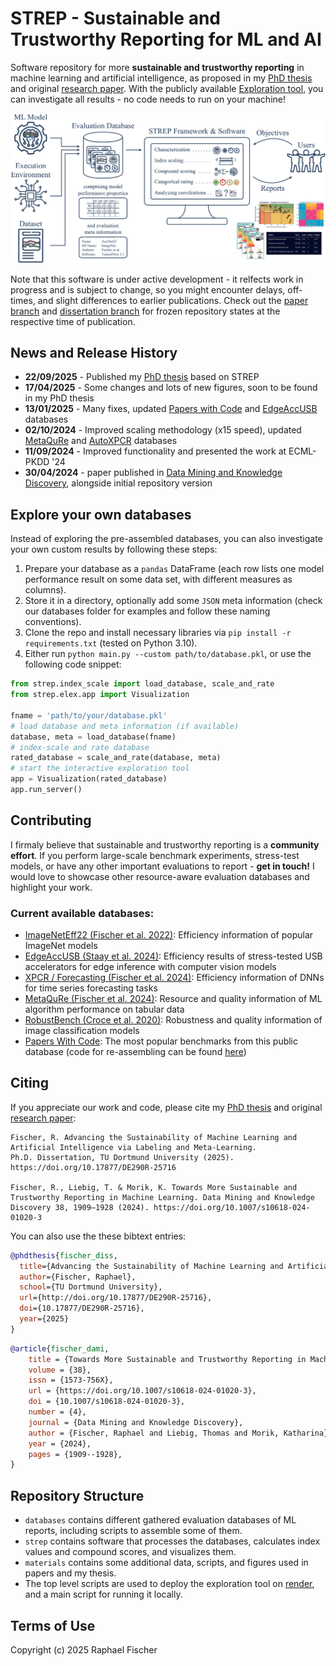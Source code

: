 # STREP - Sustainable and Trustworthy Reporting for ML and AI

Software repository for more **sustainable and trustworthy reporting** in machine learning and artificial intelligence, as proposed in my [PhD thesis](https://doi.org/10.17877/DE290R-25716) and original [research paper](https://doi.org/10.1007/s10618-024-01020-3). With the publicly available [Exploration tool](https://strep.onrender.com), you can investigate all results - no code needs to run on your machine!

![Framework Overview](./materials/dissertation/figures/manual/ch3_framework.png)

Note that this software is under active development - it relfects work in progress and is subject to change, so you might encounter delays, off-times, and slight differences to earlier publications. Check out the [paper branch](https://github.com/raphischer/strep/tree/paper) and [dissertation branch](https://github.com/raphischer/strep/tree/diss) for frozen repository states at the respective time of publication.

## News and Release History
- **22/09/2025** - Published my [PhD thesis](https://doi.org/10.17877/DE290R-25716) based on STREP
- **17/04/2025** - Some changes and lots of new figures, soon to be found in my PhD thesis
- **13/01/2025** - Many fixes, updated [Papers with Code](https://paperswithcode.com/) and [EdgeAccUSB](https://github.com/raphischer/edge-acc) databases
- **02/10/2024** - Improved scaling methodology (x15 speed), updated [MetaQuRe](https://github.com/raphischer/metaqure) and [AutoXPCR](https://github.com/raphischer/xpcr) databases
- **11/09/2024** - Improved functionality and presented the work at ECML-PKDD '24
- **30/04/2024** - paper published in [Data Mining and Knowledge Discovery](https://link.springer.com/article/10.1007/s10618-024-01020-3), alongside initial repository version

## Explore your own databases
Instead of exploring the pre-assembled databases, you can also investigate your own custom results by following these steps:
1. Prepare your database as a `pandas` DataFrame (each row lists one model performance result on some data set, with different measures as columns). 
2. Store it in a directory, optionally add some `JSON` meta information (check our databases folder for examples and follow these naming conventions).
3. Clone the repo and install necessary libraries via `pip install -r requirements.txt` (tested on Python 3.10).
4. Either run `python main.py --custom path/to/database.pkl`, or use the following code snippet:
```python
from strep.index_scale import load_database, scale_and_rate
from strep.elex.app import Visualization

fname = 'path/to/your/database.pkl'
# load database and meta information (if available)
database, meta = load_database(fname)
# index-scale and rate database
rated_database = scale_and_rate(database, meta)
# start the interactive exploration tool
app = Visualization(rated_database)
app.run_server()
```

## Contributing
I firmaly believe that sustainable and trustworthy reporting is a **community effort**. 
If you perform large-scale benchmark experiments, stress-test models, or have any other important evaluations to report - **get in touch!**
I would love to showcase other resource-aware evaluation databases and highlight your work.

### Current available databases:
- [ImageNetEff22 (Fischer et al. 2022)](https://github.com/raphischer/imagenet-energy-efficiency): Efficiency information of popular ImageNet models
- [EdgeAccUSB (Staay et al. 2024)](https://github.com/raphischer/edge-acc): Efficiency results of stress-tested USB accelerators for edge inference with computer vision models
- [XPCR / Forecasting (Fischer et al. 2024)](https://github.com/raphischer/xpcr): Efficiency information of DNNs for time series forecasting tasks
- [MetaQuRe (Fischer et al. 2024)](https://github.com/raphischer/metaqure): Resource and quality information of ML algorithm performance on tabular data
- [RobustBench (Croce et al. 2020)](https://robustbench.github.io/): Robustness and quality information of image classification models
- [Papers With Code](https://paperswithcode.com/): The most popular benchmarks from this public database (code for re-assembling can be found [here](./databases/paperswithcode))

## Citing

If you appreciate our work and code, please cite my [PhD thesis](https://doi.org/10.17877/DE290R-25716) and original [research paper](https://doi.org/10.1007/s10618-024-01020-3):

```
Fischer, R. Advancing the Sustainability of Machine Learning and Artificial Intelligence via Labeling and Meta-Learning.
Ph.D. Dissertation, TU Dortmund University (2025). https://doi.org/10.17877/DE290R-25716

Fischer, R., Liebig, T. & Morik, K. Towards More Sustainable and Trustworthy Reporting in Machine Learning. Data Mining and Knowledge Discovery 38, 1909–1928 (2024). https://doi.org/10.1007/s10618-024-01020-3
```

You can also use the these bibtext entries:

```bibtex
@phdthesis{fischer_diss,
  title={Advancing the Sustainability of Machine Learning and Artificial Intelligence via Labeling and Meta-Learning},
  author={Fischer, Raphael},
  school={TU Dortmund University},
  url={http://doi.org/10.17877/DE290R-25716},
  doi={10.17877/DE290R-25716},
  year={2025}
}
```

```bibtex
@article{fischer_dami,
	title = {Towards More Sustainable and Trustworthy Reporting in Machine Learning},
	volume = {38},
	issn = {1573-756X},
	url = {https://doi.org/10.1007/s10618-024-01020-3},
	doi = {10.1007/s10618-024-01020-3},
	number = {4},
	journal = {Data Mining and Knowledge Discovery},
	author = {Fischer, Raphael and Liebig, Thomas and Morik, Katharina},
	year = {2024},
	pages = {1909--1928},
}
```

## Repository Structure
- `databases` contains different gathered evaluation databases of ML reports, including scripts to assemble some of them.
- `strep` contains software that processes the databases, calculates index values and compound scores, and visualizes them.
- `materials` contains some additional data, scripts, and figures used in papers and my thesis.
- The top level scripts are used to deploy the exploration tool on [render](https://dashboard.render.com/), and a main script for running it locally.

## Terms of Use
Copyright (c) 2025 Raphael Fischer
